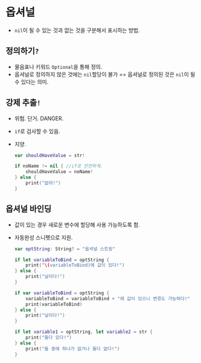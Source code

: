 # 옵셔널

- `nil`이 될 수 있는 것과 없는 것을 구분해서 표시하는 방법.

## 정의하기`?`

- 물음표나 키워드 `Optional`을 통해 정의.
- 옵셔널로 정의하지 않은 것에는 `nil`할당이 불가 == 옵셔널로 정의된 것은 `nil`이 될 수 있다는 의미.

## 강제 추출`!`

- 위험. 단거. DANGER.
- `if`로 검사할 수 있음. 
- 지양.

	```swift
	var shouldHaveValue = str!

	if noName != nil { //if로 안전하게.
	    shouldHaveValue = noName!
	} else {
	    print("없어!")
	}
	```
	
## 옵셔널 바인딩

- 값이 있는 경우 새로운 변수에 할당해 사용 가능하도록 함. 
- 자동완성 스니펫으로 지원.

	```swift
	var optString: String? = "옵셔널 스트링"

	if let variableToBind = optString {
	    print("\(variableToBind)에 값이 있다!")
	} else {
	    print("닐이다!")
	}
	
	if var variableToBind = optString {
	    variableToBind = variableToBind + "에 값이 있으니 변경도 가능하다!"
	    print(variableToBind)
	} else {
	    print("닐이다!")
	}
	
	if let variable1 = optString, let variable2 = str {
	    print("둘다 있다!")
	} else {
	    print("둘 중에 하나가 없거나 둘다 없다!")
	}
	
	
	
	```